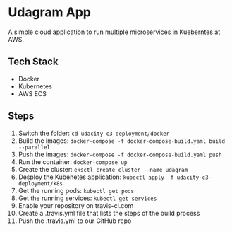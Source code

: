 # Udagram App
A simple cloud application to run multiple microservices in Kueberntes at AWS. 

## Tech Stack
- Docker 
- Kubernetes 
- AWS ECS

## Steps 
1. Switch the folder: `cd udacity-c3-deployment/docker`
2. Build the images: `docker-compose -f docker-compose-build.yaml build --parallel`
3. Push the images: `docker-compose -f docker-compose-build.yaml push`
4. Run the container: `docker-compose up`
5. Create the cluster: `eksctl create cluster --name udagram`
6. Desploy the Kubenetes application: `kubectl apply -f udacity-c3-deployment/k8s`
7. Get the running pods: `kubectl get pods`
8. Get the running services: `kubectl get services`
9. Enable your repository on travis-ci.com
10. Create a .travis.yml file that lists the steps of the build process
11. Push the .travis.yml to our GitHub repo 
